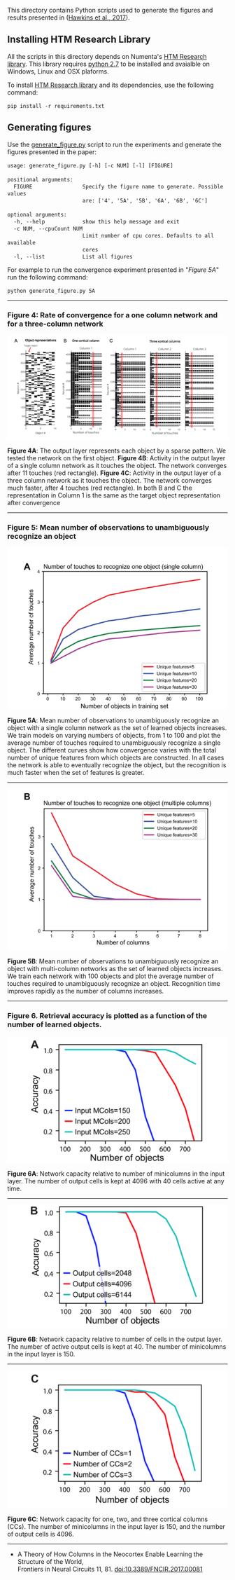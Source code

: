This directory contains Python scripts used to generate the figures and results presented in ([Hawkins et al., 2017][1]).

Installing HTM Research Library
-------------------------------

All the scripts in this directory depends on Numenta's [HTM Research library][2].
This library requires [python 2.7][3] to be installed and avaialble on Windows, Linux and OSX plaforms.

To install [HTM Research library][2] and its dependencies, use the following command:

```
pip install -r requirements.txt
```

Generating figures
------------------

Use the [generate_figure.py](generate_figure.py) script to run the experiments and generate the figures presented in the paper: 

```
usage: generate_figure.py [-h] [-c NUM] [-l] [FIGURE]

positional arguments:
  FIGURE                Specify the figure name to generate. Possible values
                        are: ['4', '5A', '5B', '6A', '6B', '6C']

optional arguments:
  -h, --help            show this help message and exit
  -c NUM, --cpuCount NUM
                        Limit number of cpu cores. Defaults to all available
                        cores
  -l, --list            List all figures

```

For example to run the convergence experiment presented in "*Figure 5A*" run the following command:

```
python generate_figure.py 5A
```

-------------------------------------------------------------------------------

### Figure 4: Rate of convergence for a one column network and for a three-column network

![Figure 4](figures/fig4.png)

**Figure 4A**: The output layer represents each object by a sparse pattern. We tested the network on the first object.  **Figure 4B**: Activity in the output layer of a single column network as it touches the object. The network converges after 11 touches (red rectangle). **Figure 4C**: Activity in the output layer of a three column network as it touches the object. The network converges much faster, after 4 touches (red rectangle). In both B and C the representation in Column 1 is the same as the target object representation after convergence 

-------------------------------------------------------------------------------
### Figure 5: Mean number of observations to unambiguously recognize an object

![Figure 5A](figures/fig5A.png)

**Figure 5A**: Mean number of observations to unambiguously recognize an object with a single column network as the set of learned objects increases. We train models on varying numbers of objects, from 1 to 100 and plot the average number of touches required to unambiguously recognize a single object. The different curves show how convergence varies with the total number of unique features from which objects are constructed. In all cases the network is able to eventually recognize the object, but the recognition is much faster when the set of features is greater.

-------------------------------------------------------------------------------
![Figure 5B](figures/fig5B.png)

**Figure 5B**: Mean number of observations to unambiguously recognize an object with multi-column networks as the set of learned objects increases. We train each network with 100 objects and plot the average number of touches required to unambiguously recognize an object. Recognition time improves rapidly as the number of columns increases.

-------------------------------------------------------------------------------
### Figure 6. Retrieval accuracy is plotted as a function of the number of learned objects.

![Figure 6A](figures/fig6A.png) 

**Figure 6A**: Network capacity relative to number of minicolumns in the input layer. The number of output cells is kept at 4096 with 40 cells active at any time.

-------------------------------------------------------------------------------
![Figure 6B](figures/fig6B.png) 

**Figure 6B**: Network capacity relative to number of cells in the output layer. The number of active output cells is kept  at 40. The number of minicolumns in the input layer is 150.

-------------------------------------------------------------------------------
![Figure 6C](figures/fig6C.png)

**Figure 6C**: Network capacity for one, two, and three cortical columns (CCs). The number of minicolumns in the input layer is 150, and the number of output cells is 4096. 

-------------------------------------------------------------------------------
* A Theory of How Columns in the Neocortex Enable Learning the Structure of the World, 
<br>Frontiers in Neural Circuits 11, 81. [doi:10.3389/FNCIR.2017.00081][1]


[1]: https://doi.org/10.3389/fncir.2017.00081
[2]: https://github.com/numenta/htmresearch
[3]: https://www.python.org/downloads

